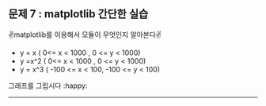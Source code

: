 ## 문제 7 : matplotlib 간단한 실습

:v:matplotlib를 이용해서 모듈이 무엇인지 알아본다:v:

+ y = x ( 0<=  x < 1000 , 0 <= y < 1000)
+ y =x^2  ( 0<=  x < 1000 , 0 <= y < 1000)
+ y = x^3 ( -100 <= x < 100, -100 <= y < 100)

그래프를 그립시다 :happy:

***

